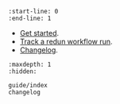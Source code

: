 ```{include} ../README.md
:start-line: 0
:end-line: 1
```

- [Get started](guide/get-started).
- [Track a redun workflow run](guide/run-workflow).
- [Changelog](changelog).

```{toctree}
:maxdepth: 1
:hidden:

guide/index
changelog
```
